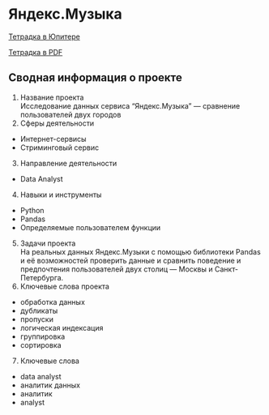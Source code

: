 # Яндекс.Музыка
<a href="https://github.com/eddydewrussia/educational_projects/blob/main/1_Project/First_Project_Final.ipynb">Тетрадка в Юпитере</a>  

<a href="https://github.com/eddydewrussia/educational_projects/blob/main/1_Project/First_Project_Final%20-%20Jupyter%20Notebook.pdf">Тетрадка в PDF</a>

## Сводная информация о проекте
1. Название проекта  
Исследование данных сервиса “Яндекс.Музыка” — сравнение пользователей двух городов
2. Сферы деятельности
* Интернет-сервисы
* Стриминговый сервис
3. Направление деятельности
* Data Analyst
4. Навыки и инструменты
* Python
* Pandas
* Определяемые пользователем функции
5. Задачи проекта  
На реальных данных Яндекс.Музыки c помощью библиотеки Pandas и её возможностей проверить данные и сравнить поведение и предпочтения пользователей двух столиц — Москвы и Санкт-Петербурга.
6. Ключевые слова проекта
* обработка данных
* дубликаты
* пропуски
* логическая индексация
* группировка
* сортировка
7. Ключевые слова
* data analyst
* аналитик данных
* аналитик
* analyst
